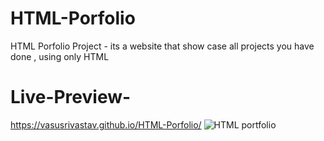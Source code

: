 # HTML-Porfolio
HTML Porfolio Project - its a website that show case all projects you have done , using only HTML
# Live-Preview-
https://vasusrivastav.github.io/HTML-Porfolio/
![HTML portfolio](https://github.com/VasuSrivastav/HTML-Porfolio/assets/115205203/920251c5-8042-4213-8cdf-32866d6bbf3d)
